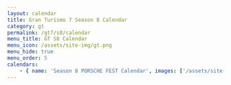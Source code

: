 ```yaml
---
layout: calendar
title: Gran Turismo 7 Season 8 Calendar
category: gt
permalink: /gt7/s8/calendar
menu_title: GT S8 Calendar
menu_icon: /assets/site-img/gt.png
menu_hide: true
menu_order: 5
calendars:
    - { name: 'Season 8 PORSCHE FEST Calendar', images: ['/assets/site-img/PSGL_PorcFest_Calendar.png'], width: 1366, height: 768 }
---
```

